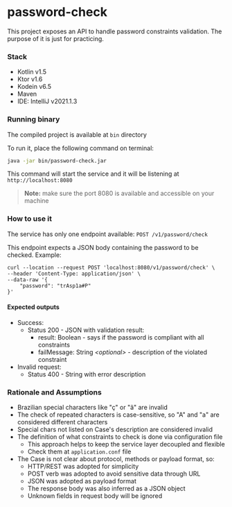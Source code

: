 # password-check

This project exposes an API to handle password constraints validation.
The purpose of it is just for practicing.

### Stack

* Kotlin v1.5
* Ktor v1.6
* Kodein v6.5
* Maven
* IDE: IntelliJ v2021.1.3

### Running binary

The compiled project is available at `bin` directory

To run it, place the following command on terminal:
```bash
java -jar bin/password-check.jar
```
This command will start the service and it will be listening at `http://localhost:8080`
>**Note:** make sure the port 8080 is available and accessible on your machine

### How to use it

The service has only one endpoint available: `POST /v1/password/check`

This endpoint expects a JSON body containing the password to be checked. Example:
```shell
curl --location --request POST 'localhost:8080/v1/password/check' \
--header 'Content-Type: application/json' \
--data-raw '{
	"password": "trAsp1a#P"
}'
```

#### Expected outputs
* Success:
    * Status 200 - JSON with validation result:
        * result: Boolean - says if the password is compliant with all constraints
        * failMessage: String _\<optional>_ - description of the violated constraint
* Invalid request:
    * Status 400 - String with error description

### Rationale and Assumptions
* Brazilian special characters like "ç" or "ã" are invalid
* The check of repeated characters is case-sensitive, so "A" and "a" are considered different characters
* Special chars not listed on Case's description are considered invalid
* The definition of what constraints to check is done via configuration file
    * This approach helps to keep the service layer decoupled and flexible
    * Check them at `application.conf` file
* The Case is not clear about protocol, methods or payload format, so:
    * HTTP/REST was adopted for simplicity
    * POST verb was adopted to avoid sensitive data through URL
    * JSON was adopted as payload format
    * The response body was also inferred as a JSON object 
    * Unknown fields in request body will be ignored
